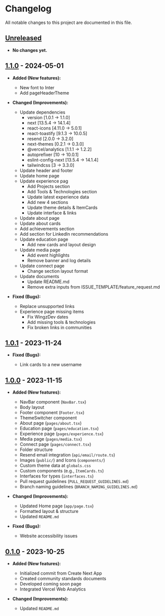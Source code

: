 # Changelog

All notable changes to this project are documented in this file.

## [Unreleased]

- **No changes yet.**

## [1.1.0] - 2024-05-01

- **Added (New features):**

  - New font to Inter
  - Add pageHeaderTheme

- **Changed (Improvements):**
  
  - Update dependencies
    - version [1.0.1 -> 1.1.0]
    - next [13.5.4 -> 14.1.4]
    - react-icons [4.11.0 -> 5.0.1]
    - react-toastify [9.1.3 -> 10.0.5]
    - resend [2.0.0 -> 3.2.0]
    - next-themes [0.2.1 -> 0.3.0]
    - @vercel/analytics [1.1.1 -> 1.2.2]
    - autoprefixer [10 -> 10.0.1]
    - eslint-config-next [13.5.4 -> 14.1.4]
    - tailwindcss [3 -> 3.3.0]
  - Update header and footer
  - Update home page
  - Update experience pag
    - Add Projects section
    - Add Tools & Technologies section
    - Update latest experience data
    - Add new 4 sections
    - Update theme details & ItemCards
    - Update interface & links
  - Update about page
  - Update about cards
  - Add achievements section
  - Add section for LinkedIn recommendations
  - Update education page
    - Add new cards and layout design
  - Update media page
    - Add event highlights
    - Remove banner and log details
  - Update connect page
    - Change section layout format
  - Update documents
    - Update README.md
    - Remove extra inputs from ISSUE_TEMPLATE/feature_request.md

- **Fixed (Bugs):**

  - Replace unsupported links
  - Experience page missing items
    - Fix WingzDev dates
    - Add missing tools & technologies
    - Fix broken links in communities

## [1.0.1] - 2023-11-24

- **Fixed (Bugs):**

  - Link cards to a new username

## [1.0.0] - 2023-11-15

- **Added (New features):**

  - NavBar component (`NavBar.tsx`)
  - Body layout
  - Footer component (`Footer.tsx`)
  - ThemeSwitcher component
  - About page (`pages/about.tsx`)
  - Education page (`pages/education.tsx`)
  - Experience page (`pages/experience.tsx`)
  - Media page (`pages/media.tsx`)
  - Connect page (`pages/connect.tsx`)
  - Folder structure
  - Resend email integration (`api/email/route.ts`)
  - Images (`public/`) and Icons (`components/`)
  - Custom theme data at `globals.css`
  - Custom components (e.g., `ItemCards.ts`)
  - Interfaces for types (`interfaces.ts`)
  - Pull request guidelines (`PULL_REQUEST_GUIDELINES.md`)
  - Branch naming guidelines (`BRANCH_NAMING_GUIDELINES.md`)

- **Changed (Improvements):**

  - Updated Home page (`app/page.tsx`)
  - Formatted layout & structure
  - Updated `README.md`

- **Fixed (Bugs):**

  - Website accessibility issues

## [0.1.0] - 2023-10-25

- **Added (New features):**

  - Initialized commit from Create Next App
  - Created community standards documents
  - Developed coming soon page
  - Integrated Vercel Web Analytics

- **Changed (Improvements):**

  - Updated `README.md`

<!-- Unreleased -->

[Unreleased]: https://github.com/dileepadev/dileepa.dev/tree/dev

<!-- 1.1.0 -->

[1.1.0]: https://github.com/dileepadev/dileepa.dev/compare/v1.0.1...v1.1.0

<!-- 1.0.1 -->

[1.0.1]: https://github.com/dileepadev/dileepa.dev/compare/v1.0.0...v1.0.1

<!-- 1.0.0 -->

[1.0.0]: https://github.com/dileepadev/dileepa.dev/compare/v0.1.0...v1.0.0

<!-- 0.1.0 -->

[0.1.0]: https://github.com/dileepadev/dileepa.dev/releases/tag/v0.1.0
